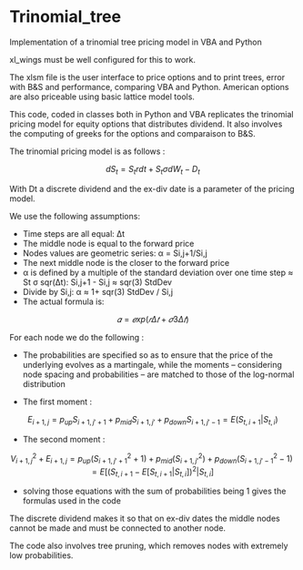# Trinomial_tree
Implementation of a trinomial tree pricing model in VBA and Python

xl_wings must be well configured for this to work.

The xlsm file is the user interface to price options and to print trees, error with B&S and performance, comparing VBA and Python.
American options are also priceable using basic lattice model tools.

This code, coded in classes both in Python and VBA replicates the trinomial pricing model for equity options that distributes dividend.
It also involves the computing of greeks for the options and comparaison to B&S.

The trinomial pricing model is as follows : 

$$
dS_t = S_t r dt + S_t \sigma dW_t - D_t
$$

With Dt a discrete dividend and the ex-div date is a parameter of the pricing model.

We use the following assumptions:
- Time steps are all equal: Δt
- The middle node is equal to the forward price
- Nodes values are geometric series: α = Si,j+1/Si,j
- The next middle node is the closer to the forward price
- α is defined by a multiple of the standard deviation over one time step ≈ St σ sqr(Δt):  Si,j+1 - Si,j ≈ sqr(3) StdDev
- Divide by Si,j: α ≈ 1+ sqr(3) StdDev / Si,j
- The actual formula is: 

$$ 
𝛼 = 𝑒xp(𝑟Δ𝑡+𝜎3Δ𝑡) 
$$

For each node we do the following : 
- The probabilities are specified so as to ensure that the price of the underlying evolves as a martingale, while the moments – considering node spacing and probabilities – are matched to those of the log-normal distribution

- The first moment : 

$$ 
E_{i+1,j} = p_{up} S_{i+1,j'+1} + p_{mid} S_{i+1,j'} + p_{down} S_{i+1,j'-1} = E(S_{t,i+1} | S_{t,i})
$$ 

- The second moment : 

$$
V_{i+1,j}^2 + E_{i+1,j} = p_{up} \left(S_{i+1,j'+1}^2 + 1\right) + p_{mid} \left(S_{i+1,j'}^2\right) + p_{down} \left(S_{i+1,j'-1}^2 - 1\right) = E\left[\left(S_{t,i+1} - E\left[S_{t,i+1} \middle| S_{t,i}\right]\right)^2 \middle| S_{t,i}\right]
$$

- solving those equations with the sum of probabilities being 1 gives the formulas used in the code

The discrete dividend makes it so that on ex-div dates the middle nodes cannot be made and must be connected to another node.

The code also involves tree pruning, which removes nodes with extremely low probabilities.
